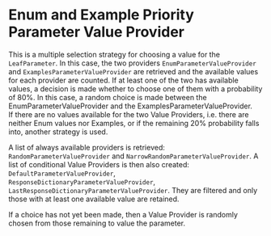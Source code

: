 # Enum and Example Priority Parameter Value Provider
This is a multiple selection strategy for choosing a value for the ```LeafParameter```. In this case, the two providers ```EnumParameterValueProvider``` and ```ExamplesParameterValueProvider``` are retrieved and the available values for each provider are counted. If at least one of the two has available values, a decision is made whether to choose one of them with a probability of 80%. In this case, a random choice is made between the EnumParameterValueProvider and the ExamplesParameterValueProvider.   
If there are no values available for the two Value Providers, i.e. there are neither Enum values nor Examples, or if the remaining 20% probability falls into, another strategy is used.   

A list of always available providers is retrieved: ```RandomParameterValueProvider``` and ```NarrowRandomParameterValueProvider```. A list of conditional Value Providers is then also created: ```DefaultParameterValueProvider```, ```ResponseDictionaryParameterValueProvider```, ```LastResponseDictionaryParameterValueProvider```. They are filtered and only those with at least one available value are retained.  

If a choice has not yet been made, then a Value Provider is randomly chosen from those remaining to value the parameter.